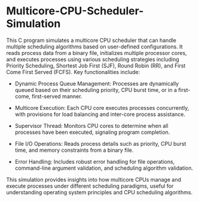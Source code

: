 # Multicore-CPU-Scheduler-Simulation


This C program simulates a multicore CPU scheduler that can handle multiple scheduling algorithms based on user-defined configurations. It reads process data from a binary file, initializes multiple processor cores, and executes processes using various scheduling strategies including Priority Scheduling, Shortest Job First (SJF), Round Robin (RR), and First Come First Served (FCFS). Key functionalities include:

  - Dynamic Process Queue Management: Processes are dynamically queued based on their scheduling priority, CPU burst time, or in a first-come, first-served manner.

  - Multicore Execution: Each CPU core executes processes concurrently, with provisions for load balancing and inter-core process assistance.

  - Supervisor Thread: Monitors CPU cores to determine when all processes have been executed, signaling program completion.

  - File I/O Operations: Reads process details such as priority, CPU burst time, and memory constraints from a binary file.

  - Error Handling: Includes robust error handling for file operations, command-line argument validation, and scheduling algorithm validation.

This simulation provides insights into how multicore CPUs manage and execute processes under different scheduling paradigms, useful for understanding operating system principles and CPU scheduling algorithms.
